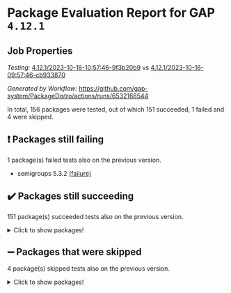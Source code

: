# Package Evaluation Report for GAP `4.12.1`

## Job Properties

*Testing:* [4.12.1/2023-10-16-10:57:46-9f3b20b9](https://github.com/gap-system/PackageDistro/blob/data/reports/4.12.1/2023-10-16-10:57:46-9f3b20b9) vs [4.12.1/2023-10-16-09:57:46-cb933870](https://github.com/gap-system/PackageDistro/blob/data/reports/4.12.1/2023-10-16-09:57:46-cb933870)

*Generated by Workflow:* https://github.com/gap-system/PackageDistro/actions/runs/6532168544

In total, 156 packages were tested, out of which 151 succeeded, 1 failed and 4 were skipped.

## :exclamation: Packages still failing

1 package(s) failed tests also on the previous version.
- semigroups 5.3.2 [(failure)](https://github.com/gap-system/PackageDistro/actions/runs/6532168544/job/17735613051)

## :heavy_check_mark: Packages still succeeding

151 package(s) succeeded tests also on the previous version.
<details><summary>Click to show packages!</summary>

- 4ti2interface 2023.02-04 [(success)](https://github.com/gap-system/PackageDistro/actions/runs/6532168544/job/17735572198)
- ace 5.6.2 [(success)](https://github.com/gap-system/PackageDistro/actions/runs/6532168544/job/17735572459)
- aclib 1.3.2 [(success)](https://github.com/gap-system/PackageDistro/actions/runs/6532168544/job/17735572711)
- agt 0.3.1 [(success)](https://github.com/gap-system/PackageDistro/actions/runs/6532168544/job/17735572978)
- alnuth 3.2.1 [(success)](https://github.com/gap-system/PackageDistro/actions/runs/6532168544/job/17735573261)
- anupq 3.3.0 [(success)](https://github.com/gap-system/PackageDistro/actions/runs/6532168544/job/17735573508)
- atlasrep 2.1.7 [(success)](https://github.com/gap-system/PackageDistro/actions/runs/6532168544/job/17735573772)
- autodoc 2023.06.19 [(success)](https://github.com/gap-system/PackageDistro/actions/runs/6532168544/job/17735576434)
- automata 1.15 [(success)](https://github.com/gap-system/PackageDistro/actions/runs/6532168544/job/17735577082)
- automgrp 1.3.2 [(success)](https://github.com/gap-system/PackageDistro/actions/runs/6532168544/job/17735577413)
- autpgrp 1.11 [(success)](https://github.com/gap-system/PackageDistro/actions/runs/6532168544/job/17735578179)
- cap 2023.10-06 [(success)](https://github.com/gap-system/PackageDistro/actions/runs/6532168544/job/17735579981)
- caratinterface 2.3.5 [(success)](https://github.com/gap-system/PackageDistro/actions/runs/6532168544/job/17735580391)
- cddinterface 2022.11.01 [(success)](https://github.com/gap-system/PackageDistro/actions/runs/6532168544/job/17735580611)
- circle 1.6.6 [(success)](https://github.com/gap-system/PackageDistro/actions/runs/6532168544/job/17735580840)
- classicpres 1.22 [(success)](https://github.com/gap-system/PackageDistro/actions/runs/6532168544/job/17735581079)
- cohomolo 1.6.11 [(success)](https://github.com/gap-system/PackageDistro/actions/runs/6532168544/job/17735581340)
- congruence 1.2.5 [(success)](https://github.com/gap-system/PackageDistro/actions/runs/6532168544/job/17735581557)
- corelg 1.56 [(success)](https://github.com/gap-system/PackageDistro/actions/runs/6532168544/job/17735581832)
- crime 1.6 [(success)](https://github.com/gap-system/PackageDistro/actions/runs/6532168544/job/17735582099)
- crisp 1.4.6 [(success)](https://github.com/gap-system/PackageDistro/actions/runs/6532168544/job/17735582351)
- crypting 0.10.4 [(success)](https://github.com/gap-system/PackageDistro/actions/runs/6532168544/job/17735586026)
- cryst 4.1.26 [(success)](https://github.com/gap-system/PackageDistro/actions/runs/6532168544/job/17735586423)
- crystcat 1.1.10 [(success)](https://github.com/gap-system/PackageDistro/actions/runs/6532168544/job/17735586657)
- ctbllib 1.3.6 [(success)](https://github.com/gap-system/PackageDistro/actions/runs/6532168544/job/17735586924)
- cubefree 1.19 [(success)](https://github.com/gap-system/PackageDistro/actions/runs/6532168544/job/17735587228)
- curlinterface 2.3.2 [(success)](https://github.com/gap-system/PackageDistro/actions/runs/6532168544/job/17735587477)
- cvec 2.8.1 [(success)](https://github.com/gap-system/PackageDistro/actions/runs/6532168544/job/17735587725)
- datastructures 0.3.0 [(success)](https://github.com/gap-system/PackageDistro/actions/runs/6532168544/job/17735588026)
- deepthought 1.0.6 [(success)](https://github.com/gap-system/PackageDistro/actions/runs/6532168544/job/17735588217)
- design 1.8 [(success)](https://github.com/gap-system/PackageDistro/actions/runs/6532168544/job/17735588463)
- difsets 2.3.1 [(success)](https://github.com/gap-system/PackageDistro/actions/runs/6532168544/job/17735588718)
- digraphs 1.6.3 [(success)](https://github.com/gap-system/PackageDistro/actions/runs/6532168544/job/17735589016)
- edim 1.3.7 [(success)](https://github.com/gap-system/PackageDistro/actions/runs/6532168544/job/17735589281)
- example 4.3.4 [(success)](https://github.com/gap-system/PackageDistro/actions/runs/6532168544/job/17735589540)
- examplesforhomalg 2023.10-01 [(success)](https://github.com/gap-system/PackageDistro/actions/runs/6532168544/job/17735589816)
- factint 1.6.3 [(success)](https://github.com/gap-system/PackageDistro/actions/runs/6532168544/job/17735590066)
- ferret 1.0.9 [(success)](https://github.com/gap-system/PackageDistro/actions/runs/6532168544/job/17735590313)
- fga 1.5.0 [(success)](https://github.com/gap-system/PackageDistro/actions/runs/6532168544/job/17735590560)
- fining 1.5.6 [(success)](https://github.com/gap-system/PackageDistro/actions/runs/6532168544/job/17735590836)
- float 1.0.3 [(success)](https://github.com/gap-system/PackageDistro/actions/runs/6532168544/job/17735591147)
- format 1.4.3 [(success)](https://github.com/gap-system/PackageDistro/actions/runs/6532168544/job/17735591462)
- forms 1.2.9 [(success)](https://github.com/gap-system/PackageDistro/actions/runs/6532168544/job/17735591725)
- fplsa 1.2.6 [(success)](https://github.com/gap-system/PackageDistro/actions/runs/6532168544/job/17735591964)
- fr 2.4.12 [(success)](https://github.com/gap-system/PackageDistro/actions/runs/6532168544/job/17735592244)
- francy 2.0.3 [(success)](https://github.com/gap-system/PackageDistro/actions/runs/6532168544/job/17735592555)
- fwtree 1.3 [(success)](https://github.com/gap-system/PackageDistro/actions/runs/6532168544/job/17735592909)
- gapdoc 1.6.6 [(success)](https://github.com/gap-system/PackageDistro/actions/runs/6532168544/job/17735593150)
- gauss 2023.02-04 [(success)](https://github.com/gap-system/PackageDistro/actions/runs/6532168544/job/17735593410)
- gaussforhomalg 2023.10-01 [(success)](https://github.com/gap-system/PackageDistro/actions/runs/6532168544/job/17735593643)
- gbnp 1.0.5 [(success)](https://github.com/gap-system/PackageDistro/actions/runs/6532168544/job/17735593875)
- generalizedmorphismsforcap 2023.08-02 [(success)](https://github.com/gap-system/PackageDistro/actions/runs/6532168544/job/17735594110)
- genss 1.6.8 [(success)](https://github.com/gap-system/PackageDistro/actions/runs/6532168544/job/17735594380)
- gradedmodules 2023.09-01 [(success)](https://github.com/gap-system/PackageDistro/actions/runs/6532168544/job/17735594634)
- gradedringforhomalg 2023.08-01 [(success)](https://github.com/gap-system/PackageDistro/actions/runs/6532168544/job/17735594945)
- grape 4.9.0 [(success)](https://github.com/gap-system/PackageDistro/actions/runs/6532168544/job/17735595229)
- groupoids 1.73 [(success)](https://github.com/gap-system/PackageDistro/actions/runs/6532168544/job/17735595529)
- grpconst 2.6.4 [(success)](https://github.com/gap-system/PackageDistro/actions/runs/6532168544/job/17735595806)
- guarana 0.96.3 [(success)](https://github.com/gap-system/PackageDistro/actions/runs/6532168544/job/17735596054)
- guava 3.18 [(success)](https://github.com/gap-system/PackageDistro/actions/runs/6532168544/job/17735596303)
- hap 1.60 [(success)](https://github.com/gap-system/PackageDistro/actions/runs/6532168544/job/17735596562)
- hapcryst 0.1.15 [(success)](https://github.com/gap-system/PackageDistro/actions/runs/6532168544/job/17735596840)
- hecke 1.5.3 [(success)](https://github.com/gap-system/PackageDistro/actions/runs/6532168544/job/17735597084)
- help 3.5 [(success)](https://github.com/gap-system/PackageDistro/actions/runs/6532168544/job/17735597349)
- homalg 2023.10-01 [(success)](https://github.com/gap-system/PackageDistro/actions/runs/6532168544/job/17735597621)
- homalgtocas 2023.08-01 [(success)](https://github.com/gap-system/PackageDistro/actions/runs/6532168544/job/17735597926)
- idrel 2.45 [(success)](https://github.com/gap-system/PackageDistro/actions/runs/6532168544/job/17735598503)
- images 1.3.1 [(success)](https://github.com/gap-system/PackageDistro/actions/runs/6532168544/job/17735599232)
- intpic 0.3.0 [(success)](https://github.com/gap-system/PackageDistro/actions/runs/6532168544/job/17735599621)
- io 4.8.2 [(success)](https://github.com/gap-system/PackageDistro/actions/runs/6532168544/job/17735599962)
- io_forhomalg 2023.02-04 [(success)](https://github.com/gap-system/PackageDistro/actions/runs/6532168544/job/17735600232)
- irredsol 1.4.4 [(success)](https://github.com/gap-system/PackageDistro/actions/runs/6532168544/job/17735600462)
- json 2.1.1 [(success)](https://github.com/gap-system/PackageDistro/actions/runs/6532168544/job/17735600709)
- jupyterkernel 1.5.0 [(success)](https://github.com/gap-system/PackageDistro/actions/runs/6532168544/job/17735600934)
- jupyterviz 1.5.6 [(success)](https://github.com/gap-system/PackageDistro/actions/runs/6532168544/job/17735601184)
- kan 1.36 [(success)](https://github.com/gap-system/PackageDistro/actions/runs/6532168544/job/17735601389)
- kbmag 1.5.11 [(success)](https://github.com/gap-system/PackageDistro/actions/runs/6532168544/job/17735601649)
- laguna 3.9.6 [(success)](https://github.com/gap-system/PackageDistro/actions/runs/6532168544/job/17735601897)
- liealgdb 2.2.1 [(success)](https://github.com/gap-system/PackageDistro/actions/runs/6532168544/job/17735602164)
- liepring 2.8 [(success)](https://github.com/gap-system/PackageDistro/actions/runs/6532168544/job/17735602404)
- liering 2.4.2 [(success)](https://github.com/gap-system/PackageDistro/actions/runs/6532168544/job/17735602668)
- linearalgebraforcap 2023.10-03 [(success)](https://github.com/gap-system/PackageDistro/actions/runs/6532168544/job/17735602937)
- localizeringforhomalg 2023.10-01 [(success)](https://github.com/gap-system/PackageDistro/actions/runs/6532168544/job/17735603154)
- loops 3.4.3 [(success)](https://github.com/gap-system/PackageDistro/actions/runs/6532168544/job/17735603414)
- lpres 1.0.3 [(success)](https://github.com/gap-system/PackageDistro/actions/runs/6532168544/job/17735603637)
- majoranaalgebras 1.5.1 [(success)](https://github.com/gap-system/PackageDistro/actions/runs/6532168544/job/17735603890)
- mapclass 1.4.6 [(success)](https://github.com/gap-system/PackageDistro/actions/runs/6532168544/job/17735604160)
- matgrp 0.70 [(success)](https://github.com/gap-system/PackageDistro/actions/runs/6532168544/job/17735604392)
- matricesforhomalg 2023.10-01 [(success)](https://github.com/gap-system/PackageDistro/actions/runs/6532168544/job/17735604676)
- modisom 2.5.4 [(success)](https://github.com/gap-system/PackageDistro/actions/runs/6532168544/job/17735604918)
- modulepresentationsforcap 2023.10-01 [(success)](https://github.com/gap-system/PackageDistro/actions/runs/6532168544/job/17735605150)
- modules 2023.10-01 [(success)](https://github.com/gap-system/PackageDistro/actions/runs/6532168544/job/17735605395)
- monoidalcategories 2023.08-11 [(success)](https://github.com/gap-system/PackageDistro/actions/runs/6532168544/job/17735605702)
- nconvex 2022.09-01 [(success)](https://github.com/gap-system/PackageDistro/actions/runs/6532168544/job/17735605973)
- nilmat 1.4.2 [(success)](https://github.com/gap-system/PackageDistro/actions/runs/6532168544/job/17735606258)
- nock 1.5 [(success)](https://github.com/gap-system/PackageDistro/actions/runs/6532168544/job/17735606517)
- normalizinterface 1.3.6 [(success)](https://github.com/gap-system/PackageDistro/actions/runs/6532168544/job/17735606760)
- nq 2.5.10 [(success)](https://github.com/gap-system/PackageDistro/actions/runs/6532168544/job/17735607059)
- numericalsgps 1.3.1 [(success)](https://github.com/gap-system/PackageDistro/actions/runs/6532168544/job/17735607313)
- openmath 11.5.3 [(success)](https://github.com/gap-system/PackageDistro/actions/runs/6532168544/job/17735607582)
- orb 4.9.0 [(success)](https://github.com/gap-system/PackageDistro/actions/runs/6532168544/job/17735607790)
- packagemanager 1.4.1 [(success)](https://github.com/gap-system/PackageDistro/actions/runs/6532168544/job/17735608012)
- patternclass 2.4.3 [(success)](https://github.com/gap-system/PackageDistro/actions/runs/6532168544/job/17735608293)
- permut 2.0.4 [(success)](https://github.com/gap-system/PackageDistro/actions/runs/6532168544/job/17735608920)
- polenta 1.3.10 [(success)](https://github.com/gap-system/PackageDistro/actions/runs/6532168544/job/17735609191)
- polymaking 0.8.7 [(success)](https://github.com/gap-system/PackageDistro/actions/runs/6532168544/job/17735609457)
- primgrp 3.4.4 [(success)](https://github.com/gap-system/PackageDistro/actions/runs/6532168544/job/17735609679)
- profiling 2.5.4 [(success)](https://github.com/gap-system/PackageDistro/actions/runs/6532168544/job/17735609929)
- qpa 1.34 [(success)](https://github.com/gap-system/PackageDistro/actions/runs/6532168544/job/17735610194)
- quagroup 1.8.3 [(success)](https://github.com/gap-system/PackageDistro/actions/runs/6532168544/job/17735610454)
- radiroot 2.9 [(success)](https://github.com/gap-system/PackageDistro/actions/runs/6532168544/job/17735610705)
- rcwa 4.7.1 [(success)](https://github.com/gap-system/PackageDistro/actions/runs/6532168544/job/17735610987)
- rds 1.8 [(success)](https://github.com/gap-system/PackageDistro/actions/runs/6532168544/job/17735611236)
- recog 1.4.2 [(success)](https://github.com/gap-system/PackageDistro/actions/runs/6532168544/job/17735611511)
- repndecomp 1.3.0 [(success)](https://github.com/gap-system/PackageDistro/actions/runs/6532168544/job/17735611727)
- repsn 3.1.1 [(success)](https://github.com/gap-system/PackageDistro/actions/runs/6532168544/job/17735611934)
- resclasses 4.7.3 [(success)](https://github.com/gap-system/PackageDistro/actions/runs/6532168544/job/17735612131)
- ringsforhomalg 2023.09-01 [(success)](https://github.com/gap-system/PackageDistro/actions/runs/6532168544/job/17735612373)
- sco 2023.08-01 [(success)](https://github.com/gap-system/PackageDistro/actions/runs/6532168544/job/17735612618)
- scscp 2.4.1 [(success)](https://github.com/gap-system/PackageDistro/actions/runs/6532168544/job/17735612845)
- sglppow 2.3 [(success)](https://github.com/gap-system/PackageDistro/actions/runs/6532168544/job/17735613257)
- sgpviz 0.999.5 [(success)](https://github.com/gap-system/PackageDistro/actions/runs/6532168544/job/17735613518)
- simpcomp 2.1.14 [(success)](https://github.com/gap-system/PackageDistro/actions/runs/6532168544/job/17735613752)
- singular 2023.02.09 [(success)](https://github.com/gap-system/PackageDistro/actions/runs/6532168544/job/17735614029)
- sl2reps 1.1 [(success)](https://github.com/gap-system/PackageDistro/actions/runs/6532168544/job/17735614262)
- sla 1.5.3 [(success)](https://github.com/gap-system/PackageDistro/actions/runs/6532168544/job/17735614454)
- smallgrp 1.5.3 [(success)](https://github.com/gap-system/PackageDistro/actions/runs/6532168544/job/17735614690)
- smallsemi 0.6.13 [(success)](https://github.com/gap-system/PackageDistro/actions/runs/6532168544/job/17735614878)
- sonata 2.9.6 [(success)](https://github.com/gap-system/PackageDistro/actions/runs/6532168544/job/17735615136)
- sophus 1.27 [(success)](https://github.com/gap-system/PackageDistro/actions/runs/6532168544/job/17735615407)
- sotgrps 1.2 [(success)](https://github.com/gap-system/PackageDistro/actions/runs/6532168544/job/17735615646)
- spinsym 1.5.2 [(success)](https://github.com/gap-system/PackageDistro/actions/runs/6532168544/job/17735615901)
- standardff 1.0 [(success)](https://github.com/gap-system/PackageDistro/actions/runs/6532168544/job/17735616188)
- symbcompcc 1.3.2 [(success)](https://github.com/gap-system/PackageDistro/actions/runs/6532168544/job/17735616438)
- thelma 1.3 [(success)](https://github.com/gap-system/PackageDistro/actions/runs/6532168544/job/17735616725)
- tomlib 1.2.9 [(success)](https://github.com/gap-system/PackageDistro/actions/runs/6532168544/job/17735616961)
- toolsforhomalg 2023.10-01 [(success)](https://github.com/gap-system/PackageDistro/actions/runs/6532168544/job/17735617221)
- toric 1.9.5 [(success)](https://github.com/gap-system/PackageDistro/actions/runs/6532168544/job/17735618030)
- toricvarieties 2022.07.13 [(success)](https://github.com/gap-system/PackageDistro/actions/runs/6532168544/job/17735618285)
- transgrp 3.6.4 [(success)](https://github.com/gap-system/PackageDistro/actions/runs/6532168544/job/17735618530)
- ugaly 4.1.3 [(success)](https://github.com/gap-system/PackageDistro/actions/runs/6532168544/job/17735618768)
- unipot 1.5 [(success)](https://github.com/gap-system/PackageDistro/actions/runs/6532168544/job/17735619035)
- unitlib 4.2.0 [(success)](https://github.com/gap-system/PackageDistro/actions/runs/6532168544/job/17735619302)
- utils 0.84 [(success)](https://github.com/gap-system/PackageDistro/actions/runs/6532168544/job/17735619552)
- uuid 0.7 [(success)](https://github.com/gap-system/PackageDistro/actions/runs/6532168544/job/17735619814)
- walrus 0.9991 [(success)](https://github.com/gap-system/PackageDistro/actions/runs/6532168544/job/17735620107)
- wedderga 4.10.4 [(success)](https://github.com/gap-system/PackageDistro/actions/runs/6532168544/job/17735620347)
- xmod 2.91 [(success)](https://github.com/gap-system/PackageDistro/actions/runs/6532168544/job/17735620621)
- xmodalg 1.23 [(success)](https://github.com/gap-system/PackageDistro/actions/runs/6532168544/job/17735620829)
- yangbaxter 0.10.3 [(success)](https://github.com/gap-system/PackageDistro/actions/runs/6532168544/job/17735621119)
- zeromqinterface 0.14 [(success)](https://github.com/gap-system/PackageDistro/actions/runs/6532168544/job/17735621356)
</details>

## :heavy_minus_sign: Packages that were skipped

4 package(s) skipped tests also on the previous version.
<details><summary>Click to show packages!</summary>

- browse 1.8.21 [(skipped)](https://github.com/gap-system/PackageDistro/actions/runs/6532168544/job/17734836627)
- itc 1.5.1 [(skipped)](https://github.com/gap-system/PackageDistro/actions/runs/6532168544/job/17734836627)
- polycyclic 2.16 [(skipped)](https://github.com/gap-system/PackageDistro/actions/runs/6532168544/job/17734836627)
- xgap 4.31 [(skipped)](https://github.com/gap-system/PackageDistro/actions/runs/6532168544/job/17734836627)
</details>


